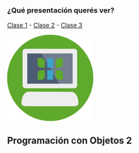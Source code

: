 ### ¿Qué presentación querés ver?

[Clase 1](clase1) - [Clase 2](clase2) - [Clase 3](clase3)

![Logo](img/logo.png)

## Programación con Objetos 2
